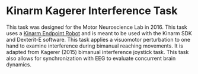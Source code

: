 # Kinarm Kagerer Interference Task
This task was designed for the Motor Neuroscience Lab in 2016.  This task uses a [Kinarm Endpoint Robot](https://www.kinarm.com) and is meant to be used with the Kinarm SDK and Dexterit-E software.  This task applies a visuomotor perturbation to one hand to examine interference during bimanual reaching movements.  It is adapted from Kagerer (2015) bimanual interference joystick task.  This task also allows for synchronization with EEG to evaluate concurrent brain dynamics.

